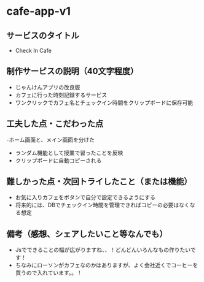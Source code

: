 # cafe-app-v1
## サービスのタイトル
- Check In Cafe
## 制作サービスの説明（40文字程度）
- じゃんけんアプリの改良版
- カフェに行った時刻記録するサービス
- ワンクリックでカフェ名とチェックイン時間をクリップボードに保存可能
## 工夫した点・こだわった点
-ホーム画面と、メイン画面を分けた
- ランダム機能として授業で習ったことを反映
- クリップボードに自動コピーされる
## 難しかった点・次回トライしたこと（または機能）
- お気に入りカフェをボタンで自分で設定できるようにする
- 将来的には、DBでチェックイン時間を管理できればコピーの必要はなくなる想定
## 備考（感想、シェアしたいこと等なんでも）
- Jsでできることの幅が広がりますね、、！どんどんいろんなもの作りたいです！
- ちなみにローソンがカフェなのかはありますが、よく会社近くでコーヒーを買うので入れています。。！
 

